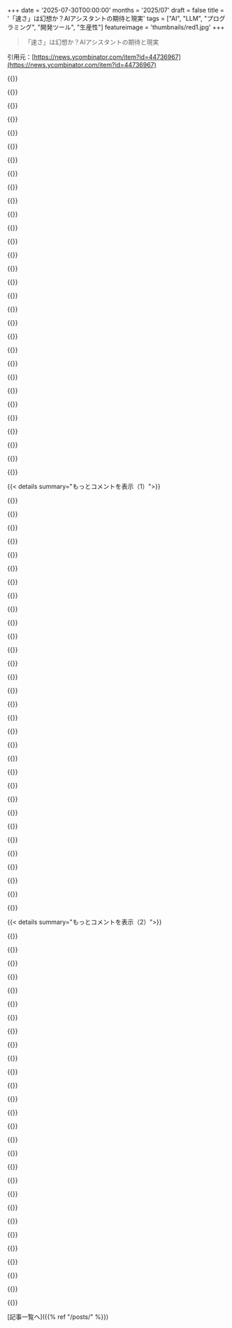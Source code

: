 +++
date = '2025-07-30T00:00:00'
months = '2025/07'
draft = false
title = '「速さ」は幻想か？AIアシスタントの期待と現実'
tags = ["AI", "LLM", "プログラミング", "開発ツール", "生産性"]
featureimage = 'thumbnails/red1.jpg'
+++

> 「速さ」は幻想か？AIアシスタントの期待と現実

引用元：[https://news.ycombinator.com/item?id=44736967](https://news.ycombinator.com/item?id=44736967)




{{<matomeQuote body="LLMを使った作業って、しょっちゅう遅いんだよね。IDEの「refactor」機能は一瞬で終わるのに、速いアシスタントだと30秒、エージェント型だと15分もかかる。<br>終業間際に残り30分でHTTPエンドポイントを書くのをエージェントに頼んだんだけど、最初は「1日かかる作業が10分でできた！」って思ったけど、後で「4時間分の作業が20分でできたのかも」って考え直したよ。<br>次の日に見たら、ロジックは複雑だし、エラーハンドリングもうまくいってなかった。結局、手動でほとんど書き直す羽目になったよ。5時間かかってやっと完成したけど、自分で書くよりテストスイートもエラーハンドリングも良くなったのは確か。まあ、 https://www.reddit.com/r/programming/comments/1lxh8ip/study_... を見てみて。" userName="PaulHoule" createdAt="2025/07/30 17:53:54" color="#785bff">}}




{{<matomeQuote body="このことについては、ここで何度も書いたけど、LLMがベンチマークスコアばかり追いかける今のトレンドは、少なくともプログラミングツールとしては間違った方向に行ってると思うよ。僕の経験では、かなりの確率で間違った答えを出すから、常にチェックしないといけないんだ。<br>結局LLMと行ったり来たりする羽目になるし、反応が遅いから本当に苦痛なプロセスになる。座って自分で考えた方が速いこともよくあるんだ。<br>僕が欲しいのは、ベンチマークスコアが80%じゃなくて60%だとしても、すぐに（1秒未満で）応答するエージェントだよ。" userName="cycomanic" createdAt="2025/07/30 21:13:23" color="#ff5c5c">}}




{{<matomeQuote body="プログラマー（僕も含めてね）って、考えないためにめちゃくちゃ努力することが多いんだ。1時間考えるのを避けるために、コーディングアシスタントを使ったり使わなかったりしながら何時間も作業する、みたいな。あの格言なんだっけ？「1時間のデバッグ／プログラミングは、数分の思考を節約する」みたいなやつ。<br>結局、結局のところ、僕たちは考えなきゃいけないってことに気づくんだよね。<br>コーディングアシスタントは、頼まれたことをやろうとするんじゃなくて、僕たちが考えるのを助けたり（あるいは強制したりするような）質問を投げかけてくれる方が、もっと役立つと思うな。<br>「何か頼んだら、僕はまだ問題を深く考えてないって仮定して、何かする前にまず誘導的な質問をしてくれ」っていうコンテキストプロンプトが役に立つかどうか、気になるところだね。<br>Leslie Lamportがかつて言ってたけど、TLA+—思考を助けて強制する言語—を使うことへの最大の抵抗は、プログラマーが一番やりたくないことだから、ってね。" userName="pron" createdAt="2025/07/30 21:20:35" color="#38d3d3">}}




{{<matomeQuote body="反例として（エージェントに関してね）、僕は簡単なタスクを日常的にClaude Codeに任せてて、ほぼ完璧な結果を得てるよ。でも、君みたいな経験、つまり時間を使ったのに結局何も得られなかった、っていう経験ももちろんあるんだ。<br>色々な種類のタスクを試し続けて、何がうまくいって何がダメか、良い直感が働くようになったよ。そのメリットは、スマホでリクエストを投げてポケットに入れといて、後でコードレビューできることだね。<br>このプロセスは僕にとって精神的な負担がすごく低いから、生産性向上に大きく貢献してるよ。" userName="resonious" createdAt="2025/07/31 01:50:01" color="#45d325">}}




{{<matomeQuote body="僕がLLMで作業が速くなった唯一のことは、一種の高度な検索置換だね。<br>「このコードでXXXを扱うロジックを全て、YYYにする／追加する／何かロジック変更する」みたいなプロンプトだよ。<br>こういう種類の変更にはかなり優秀で、手動で探し回って更新するよりも時間を節約できるんだ。まあ、巨大なコードベースでこれを試したことはないけどね。" userName="citizenpaul" createdAt="2025/07/30 19:48:30" color="">}}




{{<matomeQuote body="スロットマシンみたいだね。APIトークンを入れて、そこそこまともなものが出てくる。またトークンを入れて、今度はうまくいくことを願う、って感じ。" userName="SchemaLoad" createdAt="2025/07/31 06:04:00" color="">}}




{{<matomeQuote body="もしかして、emacsのgrepモードとかvimのquickfixを試したことないの？変更が機械的なら、マクロを作って数秒で終わるよ。そうじゃなくても、高レベルの概要と素早いナビゲーションができるからね。" userName="skydhash" createdAt="2025/07/30 20:24:18" color="">}}




{{<matomeQuote body="それいいね、どうやってスマホとClaudeのワークフローを統合してるの？" userName="xyzzy123" createdAt="2025/07/31 02:09:26" color="">}}




{{<matomeQuote body="君のコメントには全体的に同意するけど、僕の分野だと、TLA+への抵抗は「考えること」じゃなくて、理論モデルが実際にコードにマッピングされる保証がないことにあると思うな。LeanやDafnyみたいなツールは、モデルからコードを生成してくれるから、そっちの方がずっと評価されてるよ。" userName="pjmlp" createdAt="2025/07/31 06:26:37" color="#38d3d3">}}




{{<matomeQuote body="DafnyとかLeanってTLA+より使われてないし、コードに厳密に仕様を紐付けるって問題は、コードよりはるかに高いレベルで仕様を作る時にだけ出てくるんだ。それこそが一番効果が出る場所だしね。TLA+はJavaで書かれた1MLOCのデータベースとか、C++の100KLOCのGCとかで、設計がデータ損失やメモリ破損につながらないか確認したい時に使うもの。Dafnyじゃ無理だし、Leanでも超ドMで何ヶ月もかけるならできるかもだけど、検証可能にコードと紐付けはできないよ。現実的な規模で仕様とコードをコストをかけずに正式に紐付けられるツールなんてないし、みんな欲しがるのは、結局いつかやらなきゃいけない思考から逃れたいからじゃない？LeanとTLA+は似てるけど、Dafnyは全然違うカテゴリだけどね。" userName="pron" createdAt="2025/07/31 10:23:59" color="#785bff">}}




{{<matomeQuote body="シニアの仕事でAIアシスタント使うと、40〜60%もスピードアップしたって個人的な話や、みんなの体験談をよく聞くんだよね。エージェントは好きだけど、人間がまだ完全に楽して怠けられるってほどじゃないと思うけどな！" userName="tomrod" createdAt="2025/07/30 20:32:19" color="">}}




{{<matomeQuote body="投入するトークンには意味があるし、ものによってはより良い結果を生むんだ。スロットマシンとは全然違うよ、マジで。スロットマシンは入力が1つしかなくて、当たる確率を上げる方法はないからね。" userName="resonious" createdAt="2025/07/31 07:38:12" color="">}}




{{<matomeQuote body="＞「XXXに関するロジックをコードで変更したい」みたいなプロンプト<br>もし俺がこんなプロンプトを便利だと感じるようになったら、それはコードの構造が間違ってるサインだって思うな。" userName="zahlman" createdAt="2025/07/30 22:04:20" color="">}}




{{<matomeQuote body="ああ、スロットマシンじゃなくてポーカーだね。" userName="saagarjha" createdAt="2025/07/31 09:00:28" color="">}}




{{<matomeQuote body="変更箇所を探して飛ぶのは大体簡単だけど、単純じゃない変更って、単なる行ベースの正規表現置換だけじゃなくて、コードを理解する必要があるんだ。時間かけて全エッジケースを処理するマクロを録画するか、ASTベースの検索と置換を使うこともできるけど、cursor agentがバックグラウンドでうまくやってくれるから、それで十分だよ。" userName="kfajdsl" createdAt="2025/07/30 20:38:42" color="#ff5733">}}




{{<matomeQuote body="コード構造はシンプルだよ。難しいのはセマンティクスだね。だから、コードをよく理解してても（してなくても）、ああいうツールから得られる全体像や、追加される対話性は、必要なアクションを確認（理解）するのにいいんだ。＞cursor agentがバックグラウンドでうまくやってくれる。それって「うまくやる」の定義がすごく広いよね。結局、diffを確認して、各チャンクの周辺コンテキストもチェックしなきゃいけないし。生産性とか認知負荷みたいな指標で改善があるとは思えないね。何回もやり取りが必要なら特に。" userName="skydhash" createdAt="2025/07/30 21:54:33" color="#ff5c5c">}}




{{<matomeQuote body="いやいや、それはゼロサムゲームじゃないよ。何かと競ってるわけじゃなくて、何かと一緒に作業するんだ。ただ練習が必要で、少しばらつきがあって、無料じゃないツールってだけ。人生のほとんどのことと同じだよ。トウモロコシを買うとか、友達を持つみたいなもんさ。" userName="kmacdough" createdAt="2025/07/31 09:42:59" color="">}}




{{<matomeQuote body="建築の設計図ってすごく精密だよね。実際に建つものは、設計図にあるもののより詳細な形だ。でもTLA+の仕様と1MLOCのJavaデータベースはそうじゃない。設計通りの実装になってるか、指をクロスさせて願うだけ。物理的な壁が設計図通りの寸法か測れるけど、どうすればプログラムがTLA+の仕様に従ってるってわかるの？皮肉じゃなくて、これは大問題だと思う。Dafnyが答えじゃないかもしれないけど、洗練された方法を見つける努力をすべきだよ。ハードウェアではできるのに！ソフトウェアの方が本来は簡単であるべきなのにね。でもソフトウェアはワイルドウェストすぎるんだ。まずその問題を解決すべきだよ。" userName="sirwhinesalot" createdAt="2025/07/31 11:48:00" color="#38d3d3">}}




{{<matomeQuote body="＞TLA+の仕様と1MLOCのJavaデータベースはそうじゃない。そんなことないよ。もちろん、それがそうだとTLA+の証明を書く人はいない。だって、もしリソースがあったとしても、そのROIは良くないからね。10時間の作業で4つの大きなバグを避けられるなら、さらに2つの小さなバグを避けるために余計に1万時間も働きたいとは思わないでしょ。ほとんどの人がROIが悪くなった時にやめて、完璧を目指さないのは問題じゃないんだ。問題は、完璧を保証するツールは何か（そんなものはない）じゃなくて、最小限の労力で最大数の（コストのかかる）バグを減らせるツールセットは何か、だよ。設計について厳密に考えるのを助けるツールは、そういうツールセットの一部なんだ。＞設計通りの実装になってるか、指をクロスさせて願うだけ。いつも自分が意図したものを実装したかどうかを検証するのと同じやり方だよ──指をクロスさせるだけじゃないよ──TLA+の仕事は、意図したものが（実装されれば）実際に機能することを保証することなんだ。＞Dafnyが答えじゃないかもしれないけど、洗練された方法を見つけるべきだ。TLA+はDafnyよりもはるかに強力な方法で洗練されてるよ。どちらも高レベルの設計から大規模で現実的なコードベースに、ましてや手頃な方法で、それをすることはできないけど、何もできないわけじゃない。それは問題かもしれないけど、僕らが解決できる問題じゃないし、解決できる他の大きな問題もあるんだ。" userName="pron" createdAt="2025/07/31 14:57:04" color="#45d325">}}




{{<matomeQuote body="Emacsのマクロって同じじゃないんだよね。ファイル見てパターン見つけて、マクロを記録して、そのパターンが続くことを祈るしかない。LLMならこんなこと簡単にできちゃうよ。" userName="Karrot_Kream" createdAt="2025/07/30 20:40:19" color="#45d325">}}




{{<matomeQuote body="Claude Codeは知らないけど、ビーチ休暇中に作ったウェブアプリのバグをCursorの”background agents”ツールで直してもらったよ。VM上でLLMエージェントが修正してプルリクまで。CI/CDでデプロイも楽ちん。ビーチで開発できるなんてマジでクレイジーだった！Rustfmtが面倒だったけど、AI活用は最高。休暇下手だけど、これはすごい経験だったよ、笑" userName="ChadNauseam" createdAt="2025/07/31 03:02:39" color="#ff5733">}}




{{<matomeQuote body="grep-modeって正規表現の全一致をバッファに出してジャンプできるやつでしょ（俺はrg.el使ってる）。VSCodeの検索ツールとほぼ同じ。で、編集するにはマクロを記録するか手動でやるしかないじゃん？LLMが完璧だとは思わないけど、こういうリファクタリングには、あの2つより全然良い体験だと思うよ。" userName="kfajdsl" createdAt="2025/07/30 22:51:32" color="#ff33a1">}}




{{<matomeQuote body="うーん、コード書く時間は減ったけど、レビューと修正にめっちゃ時間かかってるんだよね。全体で得してるかは正直微妙。でも、ボイラープレートが減って、より高レベルな開発ができるようになったから、今まで書かなかったようなコードも書けるようになったのは確かかな。" userName="stavros" createdAt="2025/07/30 21:40:27" color="">}}




{{<matomeQuote body="ポーカーって練習いるし、変動するし、タダじゃないじゃん。金賭けないと無駄に退屈な唯一のゲームだよ。LLMのワークフローは、DIYとかStack Overflow、ペアプロ、オフショアみたいな他のコード書く方法と競合してるんだ。" userName="speed_spread" createdAt="2025/07/31 11:24:43" color="">}}




{{<matomeQuote body="俺の開発環境はTermuxで完璧に動くんだ。Claude Codeもね。だから普通に`claude`って実行するだけで、デスクトップと全く同じように使えるよ。追記：明確化" userName="resonious" createdAt="2025/07/31 07:34:52" color="">}}




{{<matomeQuote body="評価はマーケットシェアと同じじゃないし、エンタープライズで形式的証明なんて法的な要件がない限りほぼないよ。TLA+モデルが書かれたJavaコードに正しくマッピングされてるか、どうやって検証するのか理解できないな。" userName="pjmlp" createdAt="2025/07/31 13:29:29" color="">}}




{{<matomeQuote body="プログラマーって（俺もそうだけど）、考えるのを避けるために何時間も作業しちゃうんだよね。”1時間のデバッグ／プログラミングが数分の思考を節約する”って格言があるけど、結局は考えなきゃいけないんだ。これ、良い観察だよな。プログラミングの過程が”考えない”行動を引き起こすみたいで、コンテキストスイッチを避けて”プログラミングフロー”に留まろうとするせいだと思うな。" userName="cycomanic" createdAt="2025/07/31 02:17:14" color="#785bff">}}




{{<matomeQuote body="俺個人のワークフローかもしれないけど、大幅な変更（変数名、依存関係の削除）はマクロで簡単だし、ピンポイントな変更（関数抽出、デカップリングなど）もある。どっちにしても、Emacs/Vimのツールと組み合わせれば編集は超速だよ。良いコードのメンタルモデルが要るけどね。まるでコードリストのムードボードを持ってるみたいだ。" userName="skydhash" createdAt="2025/07/30 23:37:07" color="">}}




{{<matomeQuote body="俺のワークフローの肝は、問題を深く考えてないところからスタートすることだよ。まとまってない考えをテキストに書き出し、Claude CodeかGemini CLIに読ませてMarkdownで機能設計書を作らせる。それをレビューしAIに質問させて更新。ある程度固まったら、ローカルエージェントに技術設計書を書かせ、開発計画に分解して最初のフェーズを実装させるんだ。このエージェントはコーダーだけでなく、デザイナーやプランナーとしても優秀で、驚くほど良い選択をする。俺はいつでも方向転換できるし、問題が起きてもすぐ元に戻せるよ。" userName="panarky" createdAt="2025/07/31 05:48:11" color="#785bff">}}




{{<matomeQuote body="grep-modeとかのツールの話、それから動画も紹介しとくね。<br>https://youtu.be/f2mQXNnChwc?t=2135<br>https://youtu.be/zxS3zXwV0PU<br>Vim向けにはこれね。<br>https://youtu.be/wOdL2T4hANk<br>他のツールの標準検索・置換なんて、これらに比べたら全然だね。" userName="skydhash" createdAt="2025/07/30 22:10:57" color="#ff5c5c">}}




{{< details summary="もっとコメントを表示（1）">}}

{{<matomeQuote body="LLMアシスタントを使うとき、よく知ってる分野とそうじゃない分野で違いを感じる？LLMアシスタントはもっと広い文脈で機能的になるのを助けてくれると思うよ。それに、テストとレビューがめちゃくちゃ重要になるってのには全く同意だね。例えば、フロントエンドのデベロッパーがデータベースクエリを最適化するけど、存在しない変なクエリパラメータを渡されちゃうとかね。" userName="tomrod" createdAt="2025/07/30 23:23:13" color="#38d3d3">}}




{{<matomeQuote body="昔、ソフトエンジニアだった頃、俺は高速化で評判だったんだ。顧客会議で副社長が「1秒短縮ごとに年間利益が100万ドル増える」って言って、速度にそんな価値を置くことにめちゃくちゃ驚いたよ。今でもキャリアのハイライトだね。記事の「速度への直接的な金銭的価値は稀」ってのは正しい。あと、誰かが冗談で「0秒で実行できたら無限に儲かる？」って聞いたら、誰も笑わなかったけど、俺は面白かったな。やあ、Doug！" userName="old-gregg" createdAt="2025/07/30 19:47:08" color="#45d325">}}




{{<matomeQuote body="「0秒で実行できたら無限に儲かる？」ってジョーク、意味がわからないな。1秒から0秒になっても、2秒から1秒になったのと同じで、年間利益に100万ドル増えるだけじゃないの？" userName="adwn" createdAt="2025/07/30 20:17:29" color="#38d3d3">}}




{{<matomeQuote body="もちろんジョークはくだらなかったね。でも、背景を説明すべきだったかも。俺たちは産業オートメーションソフトウェアを作ってたんだ。これが工場で動くんだよ。1秒短縮するごとに部品の製造時間が短くなって、工場全体の生産量が増えるんだ。ありえないレベルまで外挿すると、製造時間ゼロは工場あたりの無限の生産量ってことになるんだ（原材料は除くけどね）。" userName="old-gregg" createdAt="2025/07/30 22:39:27" color="#ff5c5c">}}




{{<matomeQuote body="ああ、あれは言ってる本人だけが面白いと思ってて、まだ意味が通じないことに気づいてない類いのジョークだね。きっと後で、ホテルの部屋でシャワー浴びながら、たぶんスコッチ片手に「あれはマズかった」って思ったはずだよ。" userName="stronglikedan" createdAt="2025/07/30 20:37:39" color="">}}




{{<matomeQuote body="そんなに人生って真剣に考えるものじゃないって俺は思うな。人を傷つけようとしてないなら、バカなこと言っても気にしなくていいんだよ。きっと彼らは最高に気分良くて、このくだらないジョークのことなんてすぐに忘れたはずだよ。" userName="Otek" createdAt="2025/07/30 21:18:07" color="">}}




{{<matomeQuote body="彼らのジョークは皮肉と解釈される可能性もあったね。皮肉を言うなら、自分が正しいって二重に確認したいものだよ。でも、真面目な会話にちょっとしたユーモアをもたらすのは良いことだって点では、俺も君に同意だよ！" userName="andsoitis" createdAt="2025/07/30 22:42:40" color="">}}




{{<matomeQuote body="インターネットのコメディアンには必読だよ。<br>https://whatever.scalzi.com/2010/06/16/the-failure-state-of-..." userName="devnullbrain" createdAt="2025/07/30 23:48:24" color="#785bff">}}




{{<matomeQuote body="ありがとう！昔ながらのブログって恋しいね。" userName="cruffle_duffle" createdAt="2025/07/30 23:59:29" color="">}}




{{<matomeQuote body="重要な顧客の重役の前じゃダメだよ。彼らはお金儲けに関しては驚くほどユーモアないからさ。" userName="ThrowawayR2" createdAt="2025/07/31 03:04:19" color="">}}




{{<matomeQuote body="キャリアの初期はそういうジョークとかメールのコメント、魅力的だったなぁ。でも結局、特に”年上”とか数年キャリア積んだ人たちは、ほとんど冗談言いたがらず、会議の目的を達成することだけを求めてるって気づくんだよね。" userName="betterhealth12" createdAt="2025/07/30 21:10:16" color="#785bff">}}




{{<matomeQuote body="うわー。そういう人たちとは絶対仕事したくないな。" userName="singpolyma3" createdAt="2025/07/30 22:47:32" color="">}}




{{<matomeQuote body="プロセスが0秒で済むってことはさ、1年で31540000秒/0秒＝無限回実行できるってことだよね。利益も無限に増やせるってことになるじゃん。" userName="flobosg" createdAt="2025/07/30 20:37:41" color="#ff5733">}}




{{<matomeQuote body="いつから制約が”これを何回実行できるか”になったんだっけ？" userName="willsmith72" createdAt="2025/07/30 20:59:30" color="">}}




{{<matomeQuote body="原理的にはさ、『ここで節約された1秒が$xの価値がある』って言うのは、そのプロセスを実行するとお金が生まれて、時間を節約することで、より頻繁に実行できるからなんだよ。" userName="zahlman" createdAt="2025/07/30 22:05:43" color="#ff5c5c">}}




{{<matomeQuote body="少なくとも理論計算機科学ではよくある話だけど、それは全く別の話だね。" userName="lblume" createdAt="2025/07/30 21:07:30" color="">}}




{{<matomeQuote body="タスクスケジューリングシステムで仕事してた時、飛行機が1分遅れるごとに1万ドルかかるって言われたんだよ。これ90年代の話だから、それに合わせて調整してくれよな。" userName="emmelaich" createdAt="2025/07/31 03:28:02" color="#ff33a1">}}




{{<matomeQuote body="で、それ速くしたの？" userName="felideon" createdAt="2025/07/30 20:02:52" color="">}}




{{<matomeQuote body="残念ながら、単一のボトルネックはなかったんだ。俺だけじゃなくて、大勢でいろんな箇所のパフォーマンスを少しずつ改善するために必死で頑張ったよ。その複合的な改善は、確か顧客を満足させるものだったと思う。" userName="old-gregg" createdAt="2025/07/30 21:09:26" color="#ff33a1">}}




{{<matomeQuote body="P.P.S.のユーモアがマジで最高！めちゃくちゃ面白かったよ。" userName="ensemblehq" createdAt="2025/07/30 20:12:35" color="">}}




{{<matomeQuote body="もしあのエンジニアの名前を思い出したらさ、そのジョークがマジでウケたって伝えておいてよ。" userName="asimovDev" createdAt="2025/07/31 10:07:36" color="">}}




{{<matomeQuote body="製品が期待外れだったのに、なんでそれを「ハイライト」って数えてるの？" userName="ctenb" createdAt="2025/07/31 14:52:15" color="">}}




{{<matomeQuote body="ソフトウェアで「速さ」って明示的には求められないけど、誰もが当たり前だと思ってる。RustがRubyより遅かったら誰も使わなかったし、C++より速いって言ったから注目されたんだ。HNとか見てるとわかるけど、「速さ」こそがユーザーを惹きつける唯一の要素だよ。" userName="9rx" createdAt="2025/07/30 18:22:35" color="#38d3d3">}}




{{<matomeQuote body="言語なら速さもわかるけど、フレームワークだと話は別。みんなが求めてるのは機能や互換性で、Electronだって全然使われてるじゃん。" userName="Dylan16807" createdAt="2025/07/30 18:40:47" color="">}}




{{<matomeQuote body="フレームワークで速さがどうでもいいってのは違うね。例えばReactはVirtual DOMが速いって言って注目されたんだし。機能や互換性も大事だけど、それは「速い」って前提があってこそ。だから「より速い」ってのがマーケティングでは超有効なんだよ。比較対象がないと、ユーザーは今のものが速いと思い込んじゃうもんね。" userName="9rx" createdAt="2025/07/30 18:46:02" color="#38d3d3">}}




{{<matomeQuote body="なのに、ウェブアプリとかはユーザー入力に数秒かかるくらいめちゃくちゃ遅いのが現状だよね。速さで人は惹きつけられるはずなのに、日々のPC作業は驚くほどノロノロなんだからさ。" userName="atq2119" createdAt="2025/07/30 19:40:20" color="#38d3d3">}}




{{<matomeQuote body="「速い」ってのは比較対象がないと意味ないんだ。もし遅いウェブアプリしか知らなかったら、それが最高速だと思っちゃうでしょ？ユーザーは常に速さを求めてるんだけど、現状が一番速いって思い込まされちゃうんだよね。だから「速い」ってマーケティングがめちゃくちゃ効果あるんだよ。今のやつが実は遅かったって気づかされるからね。" userName="9rx" createdAt="2025/07/30 20:57:23" color="#ff5c5c">}}




{{<matomeQuote body="「速さ」にこだわるのはHNにいる一部のプログラマーだけだよ。ほとんどのユーザーや開発者は、遅くても気にしないし、UIが良ければOKって感じ。Gitコマンド覚えたら10倍速いのに、GitHub Desktop使ってるデータサイエンティストとか普通にいるしね。" userName="mvieira38" createdAt="2025/07/30 19:55:42" color="#ff5733">}}




{{<matomeQuote body="結論が違うよ。「速さ」が勝負を決めるのは、同じ機能をより速く提供する場合だけ。君の例にあるように、「Xと同じだけど、速い」って時にみんなそっちに飛びつくんだ。でもそれって、Xより速くなくても機能が増えたり、UXが良かったり、安くなったりする「X＋α」に人が移るかどうかは関係ない話だよね。" userName="didibus" createdAt="2025/07/30 22:28:07" color="#785bff">}}




{{<matomeQuote body="HNユーザーは、遅いモバイル接続の安価なデュアルコアスマホに3.8MBものJavaScriptを11秒かけて送って、150語と1枚の画像を見るだけの12秒セッションを「高品質なUX」だと思い込んでるみたい。速さは全然重要じゃなくて、トップ5にも入らないよ。みんな「利便性」に中毒になってるんだ。" userName="asa400" createdAt="2025/07/30 21:05:16" color="#ff5733">}}

{{</details>}}




{{< details summary="もっとコメントを表示（2）">}}

{{<matomeQuote body="えー、HNの連中は速いのが好きなんじゃないかな、だって今のほとんどの技術は、もっと速くできるはずなのに、不当に遅すぎるんだもん。" userName="underdeserver" createdAt="2025/07/30 20:51:09" color="">}}




{{<matomeQuote body="「見て、コンポーネントを50回もすっごい速くレンダリングできるんだぜ！」" userName="PaulHoule" createdAt="2025/07/30 18:50:57" color="">}}




{{<matomeQuote body="GitHub DesktopってGit CLIよりも差分レビューするのに断然良いよ。CLIツールを好む人と一緒に働いてきたけど、彼らはいつも全部`add`して`commit`しちゃうから、コミット前に視覚的な差分レビューしてれば防げたはずのエラーがPRに多くなるんだよね。" userName="lukevp" createdAt="2025/07/31 06:00:57" color="">}}




{{<matomeQuote body="チャットボット使うのがマジで嫌なんだけど、そいつがタイピングしてるフリしたり（多分、事前に用意された定型文を探してるだけだろうけど）するのが超ムカつくんだよ…もう使わなきゃいけないってだけでイライラしてんのに、これ以上怒らせないでくれよ。" userName="RandomBacon" createdAt="2025/07/30 23:19:09" color="#ff5c5c">}}




{{<matomeQuote body="「見て、ユーザーがキーを押すたびにアプリ全体をものすごく速くレンダリングできるんだ！」" userName="tobyhinloopen" createdAt="2025/07/30 19:29:11" color="">}}




{{<matomeQuote body="これってControlledコンポーネントとUncontrolledコンポーネントのすっごく面白い話だよね。Controlledはデータが`useState()`で一元管理されるのが好きだけど、キーを打つたびに再レンダリングされちゃう。UncontrolledはReactと実際のフォームに状態が散らばるカオス状態になる可能性もある。このライブラリ（https://react-hook-form.com/）はUncontrolledフォームの問題に対する合理的な答えを持ってて、すごく良いと思うよ。" userName="PaulHoule" createdAt="2025/07/30 20:17:30" color="">}}




{{<matomeQuote body="嫌だけど、これホントなんだよな。見てよ、俺の冷蔵庫に外の天気教えてくれるタブレットが内蔵されてるんだぜ。ちょっとうるさいとか、ドアがギシギシ言うのは気にしないってか。天気教えてくれるんだぜ！" userName="gherkinnn" createdAt="2025/07/31 06:20:04" color="">}}




{{<matomeQuote body="Reactって遅いフレームワークの一つじゃないの？このリンク見てみてよ。<br>https://krausest.github.io/js-framework-benchmark/current.ht..." userName="timeon" createdAt="2025/07/30 21:42:18" color="#785bff">}}




{{<matomeQuote body="＞ you have to assume<br>そんなこと仮定する必要ないよ。JavaScriptが多くのケースで遅いこと、バンドルを減らさないとパフォーマンスが低下すること、コンテンツの量に関しては少ない方が良いってことは分かってるんだから。今のWebアプリが抱えるこの膨大な荷物が「必要」かどうかは主観的だけど、多くの開発者が違う方法を知らなかったり、暗黙の常識から外れるのを嫌ってるって点には同意できるな。" userName="lblume" createdAt="2025/07/30 21:13:14" color="#785bff">}}




{{<matomeQuote body="それ、本当にそうかな？みんな速度のためなら機能を犠牲にすることなんてしょっちゅうあるよ。Gitがbzr、hg、svn、darcs、monotoneなんかに比べて選ばれてるのを見ればわかるでしょ。" userName="emmelaich" createdAt="2025/07/31 03:05:26" color="#785bff">}}




{{<matomeQuote body="マジで速いってのはこれだよ。前にも言ったけど、Quest Diagnostics社の採血技師が使うアプリがすごいの。ブラウザのタブで動いてるみたいなんだけど、昔のWindowsのGUIアプリみたいで、署名パッドとかスキャナー、プリンターと連携するんだけど、爆速なの。ダイアログはすぐ出るし、データ入力しててもアプリが待たせることはまずない。一方で、俺が処方箋をリフィルしようとすると、ビーチボールが出たり、キラキラするボックスが出たり、空白とスクロールばっかりで超遅い。薬の名前と薬局の住所を読み込んで、4つイエスノー質問するだけなのに。Questのアプリ見てると、この時代にこんなに速いのがあるなんて口あんぐりだよ。" userName="whartung" createdAt="2025/07/31 05:13:09" color="#45d325">}}




{{<matomeQuote body="それって正直どうなの？俺が「速い」って言ったのは、インタラクティブな応答時間のことだってハッキリさせたはずだろ。それについては、確かに比較対象があるし、だいたいどのWebアプリもネットワークの往復時間でかなり制限されてて、インタラクティブ性が悪いんだ。十分なオフラインキャッシュを使うWebアプリなんて、マジでレアだよね。アプリが最速だなんて思い込むのもアホらしいよ。改善の余地はいつも絶対にあるのに、ただ優先されてないだけ。そこが肝心なポイントなんだよ。" userName="atq2119" createdAt="2025/07/31 01:36:05" color="#ff5c5c">}}




{{<matomeQuote body="みんなは意識してないかもしれないけど、速さってのは常に求められるものだと俺は思うな。Amazonが「常緑」として力を入れたもの、つまり「より速い配送、より豊富な品揃え、より低いコスト」みたいなもんだよ。" userName="0wis" createdAt="2025/07/31 08:22:22" color="#785bff">}}




{{<matomeQuote body="「速さ」は比較対象がないと意味がない、っていうのは違うんだよ。みんなが使ってる「遅い」って言われるアプリだって、実は代替案よりは速いか、何らかの速度面で優位性があるから使われてるんだ。つまり、ユーザーはもう自分の使い方に合わせて速度を最適化してるんだよ。「遅いアプリを使ってる人いっぱいいるじゃん！みんな速度なんて気にしないんだ！」って言うけど、ユーザーはもう自分のケースで速度を最適化済みってことを分かってないんだ。例えば、アプリAがBの50%の速さだとしても、Aが今すぐツールバーから使えるなら、Bの存在を知ってインストールして使い方を覚えるのに何時間もかかるよりずっといい。もしAとBが同じ条件で並んでたら、ユーザーは毎回Bを選ぶよ。慣れもあるしね。もしBがAより5%しか速くなくて、Bに切り替えるのに数日分の初期コストがかかるなら、それは隠れた速度コストだから、ユーザーはBがそれに見合うまでAを選び続けるんだ。全てが同じ条件なら、速度ってのはほぼ常にユーザーが選ぶ普遍的な特性なんだよ。ただ、速いものが存在していても、それがニッチで使いにくい（よく使われる「遅い」選択肢と条件が同じじゃない）からって、人々が速度を拒否してるわけじゃない。ただ、新しいことを学ぶのに最初は「遅く」感じるから、その時間を使いたくないだけなんだ。" userName="renlo" createdAt="2025/07/30 21:34:33" color="#ff5733">}}




{{<matomeQuote body="それは、とんでもなくバカな基準と比べたら速いってだけだね。でも、Reactが速いって話が普及の大きな要因だったのは確かだ。" userName="NohatCoder" createdAt="2025/07/31 08:57:14" color="">}}




{{<matomeQuote body="遅いWebアプリだって、たぶん前のソリューションよりは速いんじゃないかな。" userName="philipwhiuk" createdAt="2025/07/31 11:30:36" color="">}}




{{<matomeQuote body="Reactivityのアイデア自体は、Reactが流行る前のやり方よりもデータやDOM/UIの更新をより効率的に管理できるようにしてくれた。でも、Reactがきっかけでフロントエンドチームがバックエンドチーム（彼らはもっと保守的でパフォーマンス重視の傾向がある）から孤立するようになり、ビューのほとんどが不必要にブラウザのレンダリングに押し付けられ、すべてのページで20個ものJSONエンドポイントが使われたり、ポーリングやプッシュでオーバーヘッドが増えたりした結果、あらゆる面でWebを遅く、複雑にしたんだ。これは、デザイン管理が少し楽になった（しかも毎年変わる必要がある）代償だよね。VDOMフレームワーク自体の具体的な部分は、全体的にはそんなに重要じゃないのかも。もしその設計がそういったことを減らすように促すものなら別だけど（新しいものの多くはそうだけど、Reactは柔軟だからね）。" userName="dmix" createdAt="2025/07/31 00:24:35" color="#ff5733">}}




{{<matomeQuote body="Hum、個人的にはGitは常にそれ以上の機能を持っていると思うよ。全部は知らないけど、Gitがリリースされたとき、特に分散型とrebaseっていう機能で他と差別化してたんだ。そしてhgやbzrがGitより機能が多いと思ったことは一度もないし、むしろ似たような機能で、Gitが同じ機能なのに速かったから勝った良い例だと思うね。" userName="didibus" createdAt="2025/07/31 06:16:27" color="">}}




{{<matomeQuote body="糖蜜だってパックごと投げれば速いよ！<br>冗談はさておき、その通りだよね－なんでこんなことになってるのかよく考えるんだ。人々が本当に速さを気にしてないのか、それともeコマースのウェブサイトとかはもうたくさんの要素で競争してるから（あるいは独占してるから）、速さがそんなに関係ないのか。" userName="benrutter" createdAt="2025/07/31 05:37:02" color="">}}




{{<matomeQuote body="彼らは速さを気にするよ。だからページロードがたった数秒遅れるだけで、保持率が大きく落ちるのを見ているんだ。ただ、彼らは同じ言い方をしないだけだよ。iPhoneを買う理由を「最速のCPUと最も反応性の高いOSだから」とは言わないで、「ただ動くから」と言うだけだね。" userName="SchemaLoad" createdAt="2025/07/31 06:14:17" color="#ff5733">}}




{{<matomeQuote body="個人的には、最高のインターフェースはMagitだよ。VS Codeでそのクローンを使ってるんだけど、ほとんど同じくらい良いんだ。CLIの速さを持ちつつ、個別のチャンクをステージしたりアンステージしたりするのがすごく簡単で、これってCLIユーザーがあまりやってない部分だと思うな。" userName="jeremyjh" createdAt="2025/07/31 11:39:28" color="">}}




{{<matomeQuote body="これはよく知られてるけど、4年前のこの動画[1]はコンセプト実証なんだ。Casey MuratoriがMicrosoftの新しいWindows Terminalのパフォーマンスの遅さを指摘したんだけど、人々はもっと速いターミナルを作るのは不可能、実用的じゃない、維持できない、彼の「毎秒数千フレーム」という主張は大げさだって反論したんだ。ある人は「博士課程レベルの研究プロジェクト」だって言ったくらい。<br>これに対してCaseyは1週間もかけずにRefTermを作ったんだ。骨格だけのプロトタイプだけど、Microsoftの人が持っていたのと同じ制約で、Windows APIを使ったり、GPUレンダリングでDirectDrawを使ったり、ターミナルエスケープコード、色、点滅、カスタムフォント、フォントの代替、行の折り返し、スクロールバック、Unicode、右から左へのアラビア語の結合文字なんかを扱ったんだ。RefTermはWindows Terminalより10倍速いスループットで、毎秒6000～7000フレームで動いたんだ。シングルスレッドで、プロファイリングもチューニングも、高度なアルゴリズムも使ってないし、ごまかしもなし。速くするのに役立ったのは、たくさんの抽象化がないシンプルなコードと、一般的な文字の再レンダリングを避けるためのLRU（Least Recently Used）グリフキャッシュだけ。思いついた最初のやり方で書かれたんだ。当時、彼はそのYouTubeチャンネルで最適化に関する一連の動画を公開してて、「最適化」について話すのはあまりにも希望的すぎる、「非悲観化」について話すべきだ、と主張してた。ほとんどのソフトウェアが遅いのは、避けられない複雑さやメンテナンスを助けるために必要な抽象化があるからではなく、イデオロギー的な理由で追加された、メンテナンスもパフォーマンスも損なう大量の何もしないコードや抽象化レイヤーに窒息させられているからだってね。<br>[1] https://www.youtube.com/watch?v=hxM8QmyZXtg - ”How fast should an unoptimized terminal run?”<br>この動画[2]も具体的な詳細についてで、Jason Boothがゲーム開発の経験について話してる。データレイアウトやC++コードを変更して、より少ない作業で、よりキャッシュフレンドリーに、より良いメモリアクセスパターンで、複雑さをほとんど追加せずに、時には複雑さを取り除いて何桁も速くする方法の実例を話してるんだ。<br>[2] https://www.youtube.com/watch?v=NAVbI1HIzCE - ”Practical Optimizations”" userName="jodrellblank" createdAt="2025/07/31 13:00:31" color="#ff33a1">}}




{{<matomeQuote body="Casey Muratoriの動画を見るのは、好きでもあり嫌いでもあるんだ。好きなのは彼が日常的にこういうことをしてくれるから。嫌いなのは、職場で同じような会話をすることがあまりにも多いのに、誰も気にしないからなんだ。" userName="sgarland" createdAt="2025/07/31 14:18:29" color="">}}




{{<matomeQuote body="最近、HNで誰かが彼らのワードゲームCobble[1]を投稿してたんだけど、このゲームはいくつかの文字を与えられて、与えられた文字をすべて使って2つの英単語を見つけ、その2つの単語を合わせたものができるだけ短くなるようにするっていうチャレンジなんだ。<br>素朴な総当たりソルバーだと、Cobbleの6万4千語のワードリストを使って、すべての単語とすべての単語を比較するから、6万4千 × 6万4千 ＝ 40億回のループになるんだ。そして内側のループでは、結合された文字をループする。結合された単語が平均10文字だとすると、コード構造だけで400億回の操作になるし、それに加えて文字のテストやカウント、カウントを保存するデータ構造もある。現代のコンピューターならマイクロ秒で解けるはずのパズルが、数秒から数分の作業になるんだ。<br>ごく単純に説明できる問題で、ごくわずかなデータ、そして4行のネストされたループなのに、現代のCPUを数分間窒息させるほどの作業を生成できるっていうのは、いつも地味に面白いなと思うんだ。そして、3Dゲームがミリ秒でどれだけの作業をこなしているかを考えると、それは1960年代のアルゴリズム研究がいかに印象的だったかを際立たせるよね。初期のコンピューターで何かを合理的な時間で実行する方法を見つけたんだから。ましてや、複雑な問題パターンを高速に通過する方法を見つけたなんて。あるいは、存在する可能性のある何十億もの問題の中で、人間の心とコンピューターがアプローチできるものを見つけたのかもしれないね。<br>[1] https://news.ycombinator.com/item?id=44588699" userName="jodrellblank" createdAt="2025/07/31 13:31:39" color="#ff5c5c">}}




{{<matomeQuote body="もちろん、Cobbleパズルの最適な解法は、君が説明したような計算を実際には必要としないよ。単一のパスで限られた候補単語のセットを見つけて、それらで解決策を出すことができるんだ。" userName="NohatCoder" createdAt="2025/07/31 16:49:29" color="#ff5c5c">}}




{{<matomeQuote body="うん、Casey Muratoriが「普通の開発者はパフォーマンスを気にする必要はない、コンピューターは十分速い、パフォーマンスはニッチな問題だ」って主張する人がいるって言ってたけど、俺はどれだけ少ないデータで－6万4千件なんて現代人にとっては何でもない量なのに－速い答えを求める人は、リストを前処理したり、有望な候補を先にソートしたり、速い言語を使ったり、並列処理に気づいたり、といったパフォーマンスについて考えざるを得なくなるのか、ってことをただ考えてたんだ。" userName="jodrellblank" createdAt="2025/07/31 18:14:40" color="#38d3d3">}}




{{<matomeQuote body="Windows TerminalをRefTermに置き換えられる世界に住んでみたかったな－もしそうなったら、RefTermが、WinTermを長年遅くしてきた何十億もの機能から忍び寄る微妙なバグの一つを適切に再実装しなかったせいで、Fortune 500の企業が操業停止に追い込まれるまでに何時間かかるかを測るためだけにね。<br>[1] https://xkcd.com/1172/" userName="phtrivier" createdAt="2025/07/31 13:59:19" color="#38d3d3">}}

{{</details>}}



[記事一覧へ]({{% ref "/posts/" %}})
